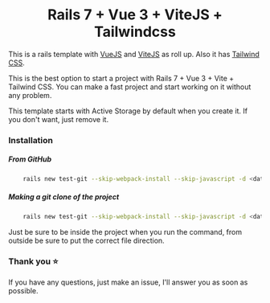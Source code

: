 <h1 align="center">
Rails 7 + Vue 3 + ViteJS + Tailwindcss
</h1>

This is a rails template with <a href="https://vuejs.org/" target="_blank">VueJS</a> and <a href="https://vitejs.dev/" target="_blank">ViteJS</a> as roll up. Also it has <a href="https://tailwindcss.com/" target="_blank">Tailwind CSS</a>.

This is the best option to start a project with Rails 7 + Vue 3 + Vite + Tailwind CSS. You can make a fast project and start working on it without any problem.

This template starts with Active Storage by default when you create it. If you don't want, just remove it.

### Installation

##### From GitHub

```bash
    rails new test-git --skip-webpack-install --skip-javascript -d <database_you_want> -m https://raw.githubusercontent.com/IsraelDCastro/rails-vite-tailwindcss-template/master/template.rb
```

##### Making a git clone of the project

```bash
    rails new test-git --skip-webpack-install --skip-javascript -d <database_you_want> -m template.rb
```
Just be sure to be inside the project when you run the command, from outside be sure to put the correct file direction.

### Thank you ⭐️

If you have any questions, just make an issue, I'll answer you as soon as possible.
